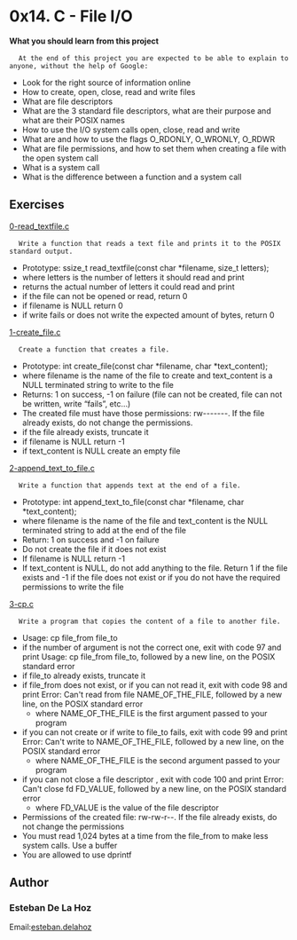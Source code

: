 <h1>0x14. C - File I/O</h1>
<p><strong>What you should learn from this project</strong></p>
<pre>
  <code>At the end of this project you are expected to be able to explain to anyone, without the help of Google:</code>
</pre>
<ul>
  <li>Look for the right source of information online</li>
  <li>How to create, open, close, read and write files</li>
  <li>What are file descriptors</li>
  <li>What are the 3 standard file descriptors, what are their purpose and what are their POSIX names</li>
  <li>How to use the I/O system calls open, close, read and write</li>
  <li>What are and how to use the flags O_RDONLY, O_WRONLY, O_RDWR</li>
  <li>What are file permissions, and how to set them when creating a file with the open system call</li>
  <li>What is a system call</li>
  <li>What is the difference between a function and a system call</li>
</ul>
<h2>
  
</h2>
<h2>Exercises</h2>
<p>
  <a href="https://github.com/Esteban1891/holbertonschool-low_level_programming/tree/master/0x15-file_io">0-read_textfile.c</a>
</p>
<pre>
  <code>Write a function that reads a text file and prints it to the POSIX standard output.</code>
</pre>
<ul>
  <li>Prototype: ssize_t read_textfile(const char *filename, size_t letters);</li>
  <li>where letters is the number of letters it should read and print</li>
  <li>returns the actual number of letters it could read and print</li>
  <li>if the file can not be opened or read, return 0</li>
  <li>if filename is NULL return 0</li>
  <li>if write fails or does not write the expected amount of bytes, return 0</li>
</ul>
<p>
  <a href="https://github.com/Esteban1891/holbertonschool-low_level_programming/tree/master/0x15-file_io">1-create_file.c</a>
</p>
<pre>
  <code>Create a function that creates a file.</code>
</pre>
<ul>
  <li>Prototype: int create_file(const char *filename, char *text_content);</li>
  <li>where filename is the name of the file to create and text_content is a NULL terminated string to write to the file</li>
  <li>Returns: 1 on success, -1 on failure (file can not be created, file can not be written, write “fails”, etc…)</li>
  <li>The created file must have those permissions: rw-------. If the file already exists, do not change the permissions.</li>
  <li>if the file already exists, truncate it</li>
  <li>if filename is NULL return -1</li>
  <li>if text_content is NULL create an empty file</li>
</ul>
<p>
  <a href="https://github.com/Esteban1891/holbertonschool-low_level_programming/tree/master/0x15-file_io">2-append_text_to_file.c</a>
</p>
<pre>
  <code>Write a function that appends text at the end of a file.</code>
</pre>
<ul>
  <li>Prototype: int append_text_to_file(const char *filename, char *text_content);</li>
  <li>where filename is the name of the file and text_content is the NULL terminated string to add at the end of the file</li>
  <li>Return: 1 on success and -1 on failure</li>
  <li>Do not create the file if it does not exist</li>
  <li>If filename is NULL return -1</li>
  <li>If text_content is NULL, do not add anything to the file. Return 1 if the file exists and -1 if the file does not exist or if you do not have the required permissions to write the file</li>
</ul>
<p>
  <a href="https://github.com/Esteban1891/holbertonschool-low_level_programming/tree/master/0x15-file_io">3-cp.c</a>
</p>
<pre>
  <code>Write a program that copies the content of a file to another file.</code>
</pre>
<ul>
  <li>Usage: cp file_from file_to</li>
  <li>if the number of argument is not the correct one, exit with code 97 and print Usage: cp file_from file_to, followed by a new line, on the POSIX standard error</li>
  <li>if file_to already exists, truncate it</li>
  <li>if file_from does not exist, or if you can not read it, exit with code 98 and print Error: Can't read from file NAME_OF_THE_FILE, followed by a new line, on the POSIX standard error
    <ul>
      <li>where NAME_OF_THE_FILE is the first argument passed to your program</li>
    </ul>
  </li>
  <li>if you can not create or if write to file_to fails, exit with code 99 and print Error: Can't write to NAME_OF_THE_FILE, followed by a new line, on the POSIX standard error
    <ul>
      <li>where NAME_OF_THE_FILE is the second argument passed to your program</li>
    </ul>
  </li>
  <li>if you can not close a file descriptor , exit with code 100 and print Error: Can't close fd FD_VALUE, followed by a new line, on the POSIX standard error
    <ul>
      <li>where FD_VALUE is the value of the file descriptor</li>
    </ul>
  </li>
  <li>Permissions of the created file: rw-rw-r--. If the file already exists, do not change the permissions</li>
  <li>You must read 1,024 bytes at a time from the file_from to make less system calls. Use a buffer</li>
  <li>You are allowed to use dprintf</li>
</ul>
<h2>
  <a class="anchor" href="https://github.com/Esteban1891/holbertonschool-low_level_programming/tree/master/0x15-file_io#author"></a>
</h2>
<h2>Author</h2>
<h3>
  <a class="anchor" href="https://github.com/Esteban1891/holbertonschool-low_level_programming/tree/master/0x15-file_io#Esteban-De-La-Hoz"></a>
</h3>
<h3>Esteban De La Hoz</h3>
<p>Email:<a href="mailto:"esteban.delahoz15@gmail.com">esteban.delahoz